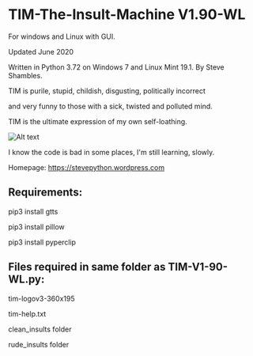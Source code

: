 # TIM-The-Insult-Machine V1.90-WL


For windows and Linux with GUI. 

Updated June 2020

Written in Python 3.72 on Windows 7 and Linux Mint 19.1.
By Steve Shambles.

TIM is purile, stupid, childish, disgusting, politically incorrect 

and very funny to those with a sick, twisted and polluted mind.

TIM is the ultimate expression of my own self-loathing.




![Alt text](https://stevepython.files.wordpress.com/2019/06/tim1810wl-screenshot-win.png "Optional title")

I know the code is bad in some places, I'm still learning, slowly.

Homepage:
https://stevepython.wordpress.com

Requirements:
--------------
pip3 install gtts

pip3 install pillow

pip3 install pyperclip


Files required in same folder as TIM-V1-90-WL.py:
-------------------------------------------------
tim-logov3-360x195

tim-help.txt

clean_insults folder

rude_insults folder



